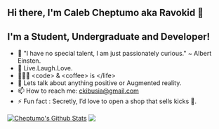 ## Hi there, I'm Caleb Cheptumo aka Ravokid 👋

## I'm a Student, Undergraduate and Developer!

- 🔭 "I have no special talent, I am just passionately curious." ~ Albert Einsten.
- 🌱 Live.Laugh.Love.
- 👨🏽‍💻 \<code\> & \<coffee\> is \</life\>
- 💬 Lets talk about anything positive or Augmented reality.
- 📫 How to reach me: ckibusia@gmail.com
- ⚡ Fun fact : Secretly, I’d love to open a shop that sells kicks 🥽.

<a href="https://github.com/CalebCheptumo">
<img align="center" alt="Cheptumo's Github Stats" src="https://github-readme-stats.codestackr.vercel.app/api?username=CalebCheptumo&show_icons=true&hide_border=true&count_private=true&include_all_commits=true&theme=radical" /></a>
<a href="https://github.com/CalebCheptumo">
  <img align="center" src="https://github-readme-stats.anuraghazra1.vercel.app/api/top-langs/?username=CalebCheptumo&layout=compact&theme=radical" />
</a>
